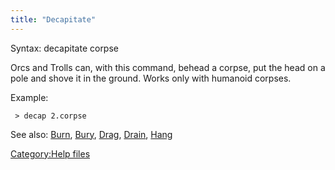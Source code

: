 ```yaml
---
title: "Decapitate"
---
```


Syntax: decapitate corpse

Orcs and Trolls can, with this command, behead a corpse, put the head on
a pole and shove it in the ground. Works only with humanoid corpses.

Example:

` > decap 2.corpse`

See also: [Burn](Burn "wikilink"), [Bury](Bury "wikilink"),
[Drag](Drag "wikilink"), [Drain](Drain "wikilink"),
[Hang](Hang "wikilink")

[Category:Help files](Category:Help_files "wikilink")